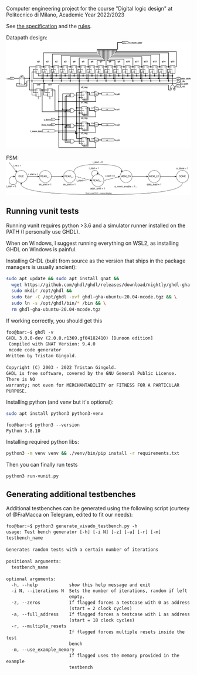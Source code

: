 Computer engineering project for the course "Digital logic design" at Politecnico di Milano, Academic Year 2022/2023

See [the specification](PFRL_Specifica_22_23_V0.0.pdf) and the [rules](PFRL_Regole_22_23_V0.0.pdf).

Datapath design:
![datapath](datapath.svg)

FSM:
![FSM](fsm.svg)

## Running vunit tests

Running vunit requires python >3.6 and a simulator runner installed on the PATH
(I personally use GHDL).

When on Windows, I suggest running everything on WSL2, as installing GHDL on Windows is 
painful.

Installing GHDL (built from source as the version that ships in the package managers
is usually ancient):
```bash
sudo apt update && sudo apt install gnat &&
  wget https://github.com/ghdl/ghdl/releases/download/nightly/ghdl-gha-ubuntu-20.04-mcode.tgz && \
  sudo mkdir /opt/ghdl && 
  sudo tar -C /opt/ghdl -xvf ghdl-gha-ubuntu-20.04-mcode.tgz && \
  sudo ln -s /opt/ghdl/bin/* /bin && \
  rm ghdl-gha-ubuntu-20.04-mcode.tgz
```

If working correctly, you should get this
```console
foo@bar:~$ ghdl -v
GHDL 3.0.0-dev (2.0.0.r1369.gf04182410) [Dunoon edition]
 Compiled with GNAT Version: 9.4.0
 mcode code generator
Written by Tristan Gingold.

Copyright (C) 2003 - 2022 Tristan Gingold.
GHDL is free software, covered by the GNU General Public License.  There is NO
warranty; not even for MERCHANTABILITY or FITNESS FOR A PARTICULAR PURPOSE.
```

Installing python (and venv but it's optional):
```bash
sudo apt install python3 python3-venv
```
```console
foo@bar:~$ python3 --version
Python 3.8.10
```

Installing required python libs:
```bash
python3 -m venv venv && ./venv/bin/pip install -r requirements.txt
```

Then you can finally run tests
```bash
python3 run-vunit.py
```

## Generating additional testbenches

Additional testbenches can be generated using the following script 
(curtesy of @FraMacca on Telegram, edited to fit our needs):

```console
foo@bar:~$ python3 generate_vivado_testbench.py -h
usage: Test bench generator [-h] [-i N] [-z] [-a] [-r] [-m] testbench_name

Generates random tests with a certain number of iterations

positional arguments:
  testbench_name

optional arguments:
  -h, --help            show this help message and exit
  -i N, --iterations N  Sets the number of iterations, random if left
                        empty.
  -z, --zeros           If flagged forces a testcase with 0 as address
                        (start = 2 clock cycles)
  -a, --full_address    If flagged forces a testcase with 1 as address
                        (start = 18 clock cycles)
  -r, --multiple_resets
                        If flagged forces multiple resets inside the test
                        bench
  -m, --use_example_memory
                        If flagged uses the memory provided in the example
                        testbench
```